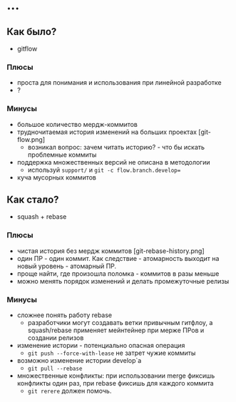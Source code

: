 # ...

## Как было?

* gitflow

### Плюсы

* проста для понимания и использования при линейной разработке
* ?

### Минусы

* большое количество мердж-коммитов
* трудночитаемая история изменений на больших проектах [git-flow.png]
	* возникал вопрос: зачем читать историю? - что бы искать проблемные коммиты
* поддержка множественных версий не описана в методологии
	* используй `support/` и `git -c flow.branch.develop=`
* куча мусорных коммитов

## Как стало?

* squash + rebase

### Плюсы

* чистая история без мердж коммитов [git-rebase-history.png]
* один ПР - один коммит. Как следствие - атомарность выходит на новый уровень - атомарный ПР.
* проще найти, где произошла поломка - коммитов в разы меньше
* можно менять порядок изменений и делать промежуточные релизы

### Минусы

* сложнее понять работу rebase
	* разработчики могут создавать ветки привычным гитфлоу,
	а squash/rebase применяет мейнтейнер при мерже ПРов и создании релизов
* изменение истории - потенциально опасная операция
	* `git push --force-with-lease` не затрет чужие коммиты
* возможно изменение истории develop`а
	* `git pull --rebase`
* множественные конфликты: при использовании merge фиксишь конфликты один раз, при rebase фиксишь для каждого коммита
	* `git rerere` должен помочь.
